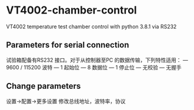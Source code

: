 # VT4002-chamber-control
VT4002 temperature test chamber control with python 3.8.1 via RS232

## Parameters for serial connection
试验箱配备有RS232 接口。对于从控制器至PC 的数据传输，下列特性适用：
— 9600 / 115200 波特
— 1 起始位
— 8 数据位
— 1 停止位
— 无校验
— 无握手

## Change parameters
设置->配置->更多设置 修改总线地址，波特率，协议
